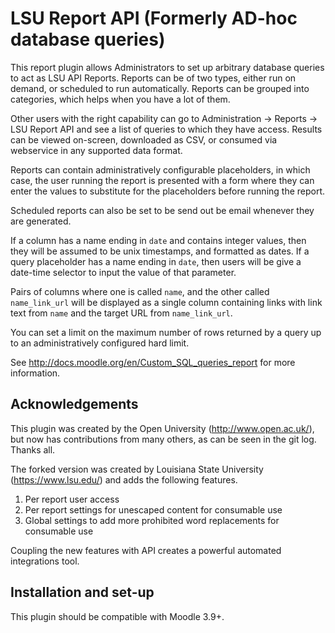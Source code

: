 # LSU Report API (Formerly AD-hoc database queries)

This report plugin allows Administrators to set up arbitrary database queries
to act as LSU API Reports. Reports can be of two types, either run on demand,
or scheduled to run automatically. Reports can be grouped into categories,
which helps when you have a lot of them.

Other users with the right capability can go to Administration -> Reports ->
LSU Report API and see a list of queries to which they have access.
Results can be viewed on-screen, downloaded as CSV, or consumed via webservice
in any supported data format.

Reports can contain administratively configurable placeholders, in which 
case, the user running the report is presented with a form where they can 
enter the values to substitute for the placeholders before running the report.

Scheduled reports can also be set to be send out be email whenever they are
generated.

If a column has a name ending in `date` and contains integer values, then they
will be assumed to be unix timestamps, and formatted as dates. If a query
placeholder has a name ending in `date`, then users will be give a date-time
selector to input the value of that parameter.

Pairs of columns where one is called `name`, and the other called `name_link_url`
will be displayed as a single column containing links with link text from
`name` and the target URL from `name_link_url`.

You can set a limit on the maximum number of rows returned by a query up 
to an administratively configured hard limit.

See http://docs.moodle.org/en/Custom_SQL_queries_report for more information.


## Acknowledgements

This plugin was created by the Open University (http://www.open.ac.uk/), but now
has contributions from many others, as can be seen in the git log. Thanks all.

The forked version was created by Louisiana State University (https://www.lsu.edu/)
and adds the following features.
1. Per report user access
1. Per report settings for unescaped content for consumable use
1. Global settings to add more prohibited word replacements for consumable use

Coupling the new features with API creates a powerful automated integrations tool.


## Installation and set-up

This plugin should be compatible with Moodle 3.9+.

